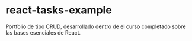 # react-tasks-example
Portfolio de tipo CRUD, desarrollado dentro de el curso completado sobre las bases esenciales de React.
